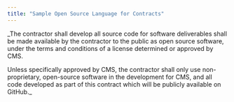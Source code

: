 ```yaml
---
title: "Sample Open Source Language for Contracts"
---
```


_The contractor shall develop all source code for software deliverables shall be made available by the contractor to the public as open source software, under the terms and conditions of a license determined or approved by CMS.

Unless specifically approved by CMS, the contractor shall only use non-proprietary, open-source software in the development for CMS, and all code developed as part of this contract which will be publicly available on GitHub._
